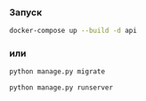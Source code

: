 ### Запуск

```bash
docker-compose up --build -d api
```
### или
```python
python manage.py migrate
```
```python
python manage.py runserver
```
